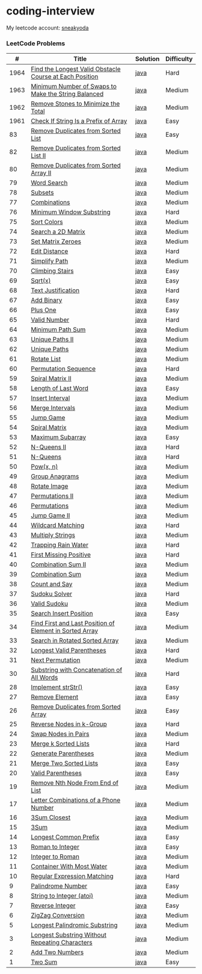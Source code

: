 # coding-interview

My leetcode account: [sneakyoda](https://leetcode.com/sneakyoda/)

### LeetCode Problems

| # | Title | Solution | Difficulty |
|---| ----- | -------- | ---------- |
|1964|[Find the Longest Valid Obstacle Course at Each Position](https://leetcode.com/problems/find-the-longest-valid-obstacle-course-at-each-position/)|[java](java/src/leetcode/FindTheLongestValidObstacleCourseAtEachPosition.java)|Hard|
|1963|[Minimum Number of Swaps to Make the String Balanced](https://leetcode.com/problems/minimum-number-of-swaps-to-make-the-string-balanced/)|[java](java/src/leetcode/MinimumNumberOfSwapsToMakeTheStringBalanced.java)|Medium|
|1962|[Remove Stones to Minimize the Total](https://leetcode.com/problems/remove-stones-to-minimize-the-total/)|[java](java/src/leetcode/RemoveStonesToMinimizeTheTotal.java)|Medium|
|1961|[Check If String Is a Prefix of Array](https://leetcode.com/problems/check-if-string-is-a-prefix-of-array/)|[java](java/src/leetcode/CheckIfStringIsAPrefixOfArray.java)|Easy|
|83|[Remove Duplicates from Sorted List](https://leetcode.com/problems/remove-duplicates-from-sorted-list/)|[java](java/src/leetcode/RemoveDuplicatesFromSortedList.java)|Easy|
|82|[Remove Duplicates from Sorted List II](https://leetcode.com/problems/remove-duplicates-from-sorted-list-ii/)|[java](java/src/leetcode/RemoveDuplicatesFromSortedListII.java)|Medium|
|80|[Remove Duplicates from Sorted Array II](https://leetcode.com/problems/remove-duplicates-from-sorted-array-ii/)|[java](java/src/leetcode/RemoveDuplicatesFromSortedArrayII.java)|Medium|
|79|[Word Search](https://leetcode.com/problems/word-search/)|[java](java/src/leetcode/WordSearch.java)|Medium|
|78|[Subsets](https://leetcode.com/problems/subsets/)|[java](java/src/leetcode/Subsets.java)|Medium|
|77|[Combinations](https://leetcode.com/problems/combinations/)|[java](java/src/leetcode/Combinations.java)|Medium|
|76|[Minimum Window Substring](https://leetcode.com/problems/minimum-window-substring/)|[java](java/src/leetcode/MinimumWindowSubstring.java)|Hard|
|75|[Sort Colors](https://leetcode.com/problems/sort-colors/)|[java](java/src/leetcode/SortColors.java)|Medium|
|74|[Search a 2D Matrix](https://leetcode.com/problems/search-a-2d-matrix/)|[java](java/src/leetcode/SearchA2DMatrix.java)|Medium|
|73|[Set Matrix Zeroes](https://leetcode.com/problems/set-matrix-zeroes/)|[java](java/src/leetcode/SetMatrixZeroes.java)|Medium|
|72|[Edit Distance](https://leetcode.com/problems/edit-distance/)|[java](java/src/leetcode/EditDistance.java)|Hard|
|71|[Simplify Path](https://leetcode.com/problems/simplify-path/)|[java](java/src/leetcode/SimplifyPath.java)|Medium|
|70|[Climbing Stairs](https://leetcode.com/problems/climbing-stairs/)|[java](java/src/leetcode/ClimbingStairs.java)|Easy|
|69|[Sqrt(x)](https://leetcode.com/problems/sqrtx/)|[java](java/src/leetcode/SqrtX.java)|Easy|
|68|[Text Justification](https://leetcode.com/problems/text-justification/)|[java](java/src/leetcode/TextJustification.java)|Hard|
|67|[Add Binary](https://leetcode.com/problems/add-binary/)|[java](java/src/leetcode/AddBinary.java)|Easy|
|66|[Plus One](https://leetcode.com/problems/plus-one/)|[java](java/src/leetcode/PlusOne.java)|Easy|
|65|[Valid Number](https://leetcode.com/problems/valid-number/)|[java](java/src/leetcode/ValidNumber.java)|Hard|
|64|[Minimum Path Sum](https://leetcode.com/problems/minimum-path-sum/)|[java](java/src/leetcode/MinimumPathSum.java)|Medium|
|63|[Unique Paths II](https://leetcode.com/problems/unique-paths-ii/)|[java](java/src/leetcode/UniquePathsII.java)|Medium|
|62|[Unique Paths](https://leetcode.com/problems/unique-paths/)|[java](java/src/leetcode/UniquePaths.java)|Medium|
|61|[Rotate List](https://leetcode.com/problems/rotate-list/)|[java](java/src/leetcode/RotateList.java)|Medium|
|60|[Permutation Sequence](https://leetcode.com/problems/permutation-sequence/)|[java](java/src/leetcode/PermutationSequence.java)|Hard|
|59|[Spiral Matrix II](https://leetcode.com/problems/spiral-matrix-ii/)|[java](java/src/leetcode/SpiralMatrixII.java)|Medium|
|58|[Length of Last Word](https://leetcode.com/problems/length-of-last-word/)|[java](java/src/leetcode/LengthOfLastWord.java)|Easy|
|57|[Insert Interval](https://leetcode.com/problems/insert-interval/)|[java](java/src/leetcode/InsertInterval.java)|Medium|
|56|[Merge Intervals](https://leetcode.com/problems/merge-intervals/)|[java](java/src/leetcode/MergeIntervals.java)|Medium|
|55|[Jump Game](https://leetcode.com/problems/jump-game/)|[java](java/src/leetcode/JumpGame.java)|Medium|
|54|[Spiral Matrix](https://leetcode.com/problems/spiral-matrix/)|[java](java/src/leetcode/SpiralMatrix.java)|Medium|
|53|[Maximum Subarray](https://leetcode.com/problems/maximum-subarray/)|[java](java/src/leetcode/MaximumSubarray.java)|Easy|
|52|[N-Queens II](https://leetcode.com/problems/n-queens-ii/)|[java](java/src/leetcode/NQueensII.java)|Hard|
|51|[N-Queens](https://leetcode.com/problems/n-queens/)|[java](java/src/leetcode/NQueens.java)|Hard|
|50|[Pow(x, n)](https://leetcode.com/problems/powx-n/)|[java](java/src/leetcode/PowXn.java)|Medium|
|49|[Group Anagrams](https://leetcode.com/problems/group-anagrams/)|[java](java/src/leetcode/GroupAnagrams.java)|Medium|
|48|[Rotate Image](https://leetcode.com/problems/rotate-image/)|[java](java/src/leetcode/RotateImage.java)|Medium|
|47|[Permutations II](https://leetcode.com/problems/permutations-ii/)|[java](java/src/leetcode/PermutationsII.java)|Medium|
|46|[Permutations](https://leetcode.com/problems/permutations/)|[java](java/src/leetcode/Permutations.java)|Medium|
|45|[Jump Game II](https://leetcode.com/problems/jump-game-ii/)|[java](java/src/leetcode/JumpGameII.java)|Medium|
|44|[Wildcard Matching](https://leetcode.com/problems/wildcard-matching/)|[java](java/src/leetcode/WildcardMatching.java)|Hard|
|43|[Multiply Strings](https://leetcode.com/problems/multiply-strings/)|[java](java/src/leetcode/MultiplyStrings.java)|Medium|
|42|[Trapping Rain Water](https://leetcode.com/problems/trapping-rain-water/)|[java](java/src/leetcode/TrappingRainWater.java)|Hard|
|41|[First Missing Positive](https://leetcode.com/problems/first-missing-positive/)|[java](java/src/leetcode/FirstMissingPositive.java)|Hard|
|40|[Combination Sum II](https://leetcode.com/problems/combination-sum-ii/)|[java](java/src/leetcode/CombinationSumII.java)|Medium|
|39|[Combination Sum](https://leetcode.com/problems/combination-sum/)|[java](java/src/leetcode/CombinationSum.java)|Medium|
|38|[Count and Say](https://leetcode.com/problems/count-and-say/)|[java](java/src/leetcode/CountAndSay.java)|Medium|
|37|[Sudoku Solver](https://leetcode.com/problems/sudoku-solver/)|[java](java/src/leetcode/SudokuSolver.java)|Hard|
|36|[Valid Sudoku](https://leetcode.com/problems/valid-sudoku/)|[java](java/src/leetcode/ValidSudoku.java)|Medium|
|35|[Search Insert Position](https://leetcode.com/problems/search-insert-position/)|[java](java/src/leetcode/SearchInsertPosition.java)|Easy|
|34|[Find First and Last Position of Element in Sorted Array](https://leetcode.com/problems/find-first-and-last-position-of-element-in-sorted-array/)|[java](java/src/leetcode/FindFirstAndLastPositionOfElementInSortedArray.java)|Medium|
|33|[Search in Rotated Sorted Array](https://leetcode.com/problems/search-in-rotated-sorted-array/)|[java](java/src/leetcode/SearchInRotatedSortedArray.java)|Medium|
|32|[Longest Valid Parentheses](https://leetcode.com/problems/longest-valid-parentheses/)|[java](java/src/leetcode/LongestValidParentheses.java)|Hard|
|31|[Next Permutation](https://leetcode.com/problems/next-permutation/)|[java](java/src/leetcode/NextPermutation.java)|Medium|
|30|[Substring with Concatenation of All Words](https://leetcode.com/problems/substring-with-concatenation-of-all-words/)|[java](java/src/leetcode/SubstringWithConcatenationOfAllWords.java)|Hard|
|28|[Implement strStr()](https://leetcode.com/problems/implement-strstr/)|[java](java/src/leetcode/ImplementStrStr.java)|Easy|
|27|[Remove Element](https://leetcode.com/problems/remove-element/)|[java](java/src/leetcode/RemoveElement.java)|Easy|
|26|[Remove Duplicates from Sorted Array](https://leetcode.com/problems/remove-duplicates-from-sorted-array/)|[java](java/src/leetcode/RemoveDuplicatesFromSortedArray.java)|Easy|
|25|[Reverse Nodes in k-Group](https://leetcode.com/problems/reverse-nodes-in-k-group/)|[java](java/src/leetcode/ReverseNodesInKGroup.java)|Hard|
|24|[Swap Nodes in Pairs](https://leetcode.com/problems/swap-nodes-in-pairs/)|[java](java/src/leetcode/SwapNodesInPairs.java)|Medium|
|23|[Merge k Sorted Lists](https://leetcode.com/problems/merge-k-sorted-lists/)|[java](java/src/leetcode/MergeKSortedLists.java)|Hard|
|22|[Generate Parentheses](https://leetcode.com/problems/generate-parentheses/)|[java](java/src/leetcode/GenerateParentheses.java)|Medium|
|21|[Merge Two Sorted Lists](https://leetcode.com/problems/merge-two-sorted-lists/)|[java](java/src/leetcode/MergeTwoSortedList.java)|Easy|
|20|[Valid Parentheses](https://leetcode.com/problems/valid-parentheses/)|[java](java/src/leetcode/ValidParentheses.java)|Easy|
|19|[Remove Nth Node From End of List](https://leetcode.com/problems/remove-nth-node-from-end-of-list/)|[java](java/src/leetcode/RemoveNthNodeFromEndOfList.java)|Medium|
|17|[Letter Combinations of a Phone Number](https://leetcode.com/problems/letter-combinations-of-a-phone-number/)|[java](java/src/leetcode/LetterCombinationsOfAPhoneNumber.java)|Medium|
|16|[3Sum Closest](https://leetcode.com/problems/3sum-closest/)|[java](java/src/leetcode/ThreesomeClosest.java)|Medium|
|15|[3Sum](https://leetcode.com/problems/3sum/)|[java](java/src/leetcode/Threesome.java)|Medium|
|14|[Longest Common Prefix](https://leetcode.com/problems/longest-common-prefix/)|[java](java/src/leetcode/LongestCommonPrefix.java)|Easy|
|13|[Roman to Integer](https://leetcode.com/problems/roman-to-integer/)|[java](java/src/leetcode/RomanToInteger.java)|Easy|
|12|[Integer to Roman](https://leetcode.com/problems/integer-to-roman/)|[java](java/src/leetcode/IntegerToRoman.java)|Medium|
|11|[Container With Most Water](https://leetcode.com/problems/container-with-most-water/)|[java](java/src/leetcode/ContainerWithMostWater.java)|Medium|
|10|[Regular Expression Matching](https://leetcode.com/problems/regular-expression-matching/)|[java](java/src/leetcode/RegularExpressionMatching.java)|Hard|
|9|[Palindrome Number](https://leetcode.com/problems/palindrome-number/)|[java](java/src/leetcode/PalindromeNumber.java)|Easy|
|8|[String to Integer (atoi)](https://leetcode.com/problems/string-to-integer-atoi/)|[java](java/src/leetcode/StringToIntegerAtoi.java)|Medium|
|7|[Reverse Integer](https://leetcode.com/problems/reverse-integer/)|[java](java/src/leetcode/ReverseInteger.java)|Easy|
|6|[ZigZag Conversion](https://leetcode.com/problems/zigzag-conversion/)|[java](java/src/leetcode/ZigZagConversion.java)|Medium|
|5|[Longest Palindromic Substring](https://leetcode.com/problems/longest-palindromic-substring/)|[java](java/src/leetcode/LongestPalindromicSubstring.java)|Medium|
|3|[Longest Substring Without Repeating Characters](https://leetcode.com/problems/longest-substring-without-repeating-characters/)|[java](java/src/leetcode/LongestSubstringWithoutRepeatingCharacters.java)|Medium|
|2|[Add Two Numbers](https://leetcode.com/problems/add-two-numbers/)|[java](java/src/leetcode/AddTwoNumber.java)|Medium|
|1|[Two Sum](https://leetcode.com/problems/two-sum/)|[java](ava/src/leetcode/TwoSum.java)|Easy|
